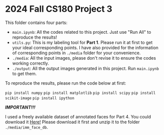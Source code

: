 # 2024 Fall CS180 Project 3

This folder contains four parts:

- `main.ipynb`: All the codes related to this project. Just use "Run All" to reproduce the results!
- `utils.py`: This is my labeling tool for **Part 1**. Please run it at first to get your ideal corresponding points. I have also provided for the information of corresponding points in `./media` folder for your convenience.
- `./media`: All the input images, please don't revise it to ensure the codes working correctly.
- `./output`: All the output images generated in this project. Run `main.ipynb` to get them.

To reproduce the results, please run the code below at first:

`pip install numpy`
`pip install matplotlib`
`pip install scipy`
`pip install scikit-image`
`pip install ipython`

***IMPORTANT!!!***

I used a freely available dataset of annotated faces for Part 4. You could download it [Here!](https://web.archive.org/web/20070613155122/http://www2.imm.dtu.dk/~aam/datasets/imm_face_db.tar.gz) Please download it first and unzip it to the folder `./media/imm_face_db`.
